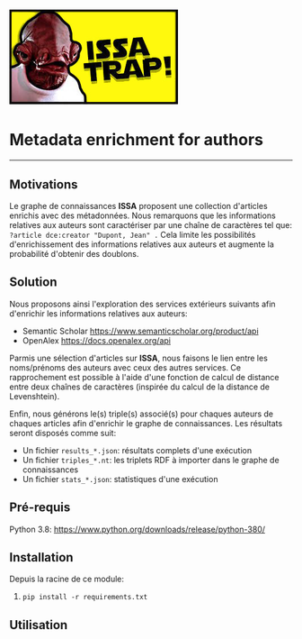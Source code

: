 # ![ISSA TRAP !!!](./../ackbar.jpg)
# Metadata enrichment for authors
---
## Motivations

Le graphe de connaissances **ISSA** proposent une collection d'articles enrichis avec des métadonnées. Nous remarquons que les informations relatives aux auteurs sont caractériser par une chaîne de caractères tel que: `?article dce:creator "Dupont, Jean" .`
Cela limite les possibilités d'enrichissement des informations relatives aux auteurs et augmente la probabilité d'obtenir des doublons.

## Solution

Nous proposons ainsi l'exploration des services extérieurs suivants afin d'enrichir les informations relatives aux auteurs:

- Semantic Scholar https://www.semanticscholar.org/product/api
- OpenAlex https://docs.openalex.org/api

Parmis une sélection d'articles sur **ISSA**, nous faisons le lien entre les noms/prénoms des auteurs avec ceux des autres services. Ce rapprochement est possible à l'aide d'une fonction de calcul de distance entre deux chaînes de caractères (inspirée du calcul de la distance de Levenshtein).

Enfin, nous générons le(s) triple(s) associé(s) pour chaques auteurs de chaques articles afin d'enrichir le graphe de connaissances. Les résultats seront disposés comme suit:

- Un fichier `results_*.json`: résultats complets d'une exécution
- Un fichier `triples_*.nt`: les triplets RDF à importer dans le graphe de connaissances
- Un fichier `stats_*.json`: statistiques d'une exécution

## Pré-requis

Python 3.8: https://www.python.org/downloads/release/python-380/

## Installation

Depuis la racine de ce module:

1) `pip install -r requirements.txt`

## Utilisation


